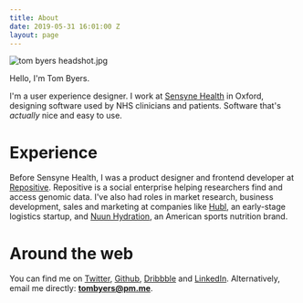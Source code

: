 ```yaml
---
title: About
date: 2019-05-31 16:01:00 Z
layout: page
---
```


![tom byers headshot.jpg](/uploads/tom%20byers%20headshot.jpg)

Hello, I'm Tom Byers.

I'm a user experience designer. I work at [Sensyne Health](https://www.sensynehealth.com) in Oxford, designing software used by NHS clinicians and patients. Software that's *actually* nice and easy to use.

# Experience

Before Sensyne Health, I was a product designer and frontend developer at [Repositive](https://repositive.io). Repositive is a social enterprise helping researchers find and access genomic data. I've also had roles in market research, business development, sales and marketing at companies like [Hubl](http://www.hubl.co.uk), an early-stage logistics startup, and [Nuun Hydration](https://nuunlife.com), an American sports nutrition brand.

# Around the web

You can find me on [Twitter](https://twitter.com/ts_byers), [Github](https://github.com/tombyers), [Dribbble](https://dribbble.com/tombyers) and [LinkedIn](https://www.linkedin.com/in/tom-byers/). Alternatively, email me directly: **tombyers@pm.me**.

